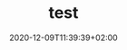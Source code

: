 ---
title: "test"
date: 2020-12-09T11:39:39+02:00 
draft: false
exceptions:
- dsm3
jurisdictions:
- PL
score: 1
description: "" 
beneficiaries:
- 
purposes: 
- 
usage:
- 
subjectmatter:
- 
compensation:
-
attribution: 
-
otherConditions: 
- 
remarks: ""
link: 
---